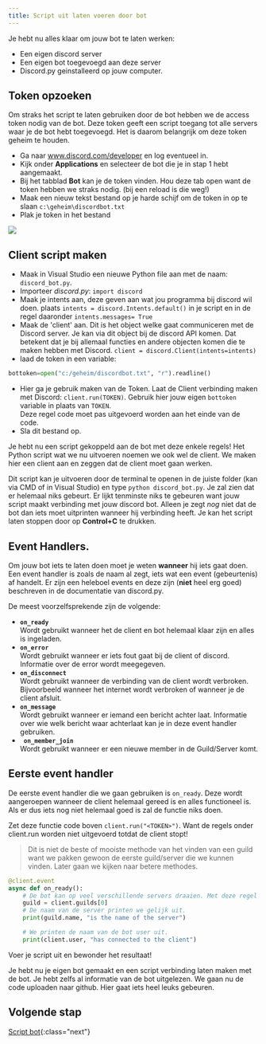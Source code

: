 ```yaml
---
title: Script uit laten voeren door bot
---
```


Je hebt nu alles klaar om jouw bot te laten werken:

* Een eigen discord server
* Een eigen bot toegevoegd aan deze server
* Discord.py geinstalleerd op jouw computer.

## Token opzoeken
Om straks het script te laten gebruiken door de bot hebben we de access token nodig van de bot. Deze token geeft een script toegang tot alle servers waar je de bot hebt toegevoegd. Het is daarom belangrijk om deze token geheim te houden.

* Ga naar www.discord.com/developer en log eventueel in. 
* Kijk onder **Applications** en selecteer de bot die je in stap 1 hebt aangemaakt.
* Bij het tabblad **Bot** kan je de token vinden. Hou deze tab open want de token hebben we straks nodig. (bij een reload is die weg!)
* Maak een nieuw tekst bestand op je harde schijf om de token in op te slaan `c:\geheim\discordbot.txt`
* Plak je token in het bestand


![](tokenlocation.png)


## Client script maken

* Maak in Visual Studio een nieuwe Python file aan met de naam: `discord_bot.py`.
* Importeer *discord.py*: `import discord`
* Maak je intents aan, deze geven aan wat jou programma bij discord wil doen. plaats `intents = discord.Intents.default()` in je script en in de regel daaronder `intents.messages= True`
* Maak de 'client' aan. Dit is het object welke gaat communiceren met de Discord server. Je kan via dit object bij de discord API komen. Dat betekent dat je bij allemaal functies en andere objecten komen die te maken hebben met Discord. `client = discord.Client(intents=intents)`
* laad de token in een variable:

```python
bottoken=open("c:/geheim/discordbot.txt", "r").readline()
```

* Hier ga je gebruik maken van de Token. Laat de Client verbinding maken met Discord: `client.run(TOKEN)`. Gebruik hier jouw eigen `bottoken` variable in plaats van `TOKEN`.   
Deze regel code moet pas uitgevoerd worden aan het einde van de code.
* Sla dit bestand op.

Je hebt nu een script gekoppeld aan de bot met deze enkele regels! Het Python script wat we nu uitvoeren noemen we ook wel de client. We maken hier een client aan en zeggen dat de client moet gaan werken.

Dit script kan je uitvoeren door de terminal te openen in de juiste folder (kan via CMD of in Visual Studio) en type `python discord_bot.py`. Je zal zien dat er helemaal niks gebeurt. Er lijkt tenminste niks te gebeuren want jouw script maakt verbinding met jouw discord bot. Alleen je zegt *nog* niet dat de bot dan iets moet uitprinten wanneer hij verbinding heeft. Je kan het script laten stoppen door op **Control+C** te drukken.

## Event Handlers.
Om jouw bot iets te laten doen moet je weten **wanneer** hij iets gaat doen.  Een event handler is zoals de naam al zegt, iets wat een event (gebeurtenis) af handelt. Er zijn een heleboel events en deze zijn (**niet** heel erg goed) beschreven in de documentatie van discord.py.

De meest voorzelfsprekende zijn de volgende:

* **`on_ready`**    
Wordt gebruikt wanneer het de client en bot helemaal klaar zijn en alles is ingeladen.
* **`on_error`**   
 Wordt gebruikt wanneer er iets fout gaat bij de client of discord. Informatie over de error wordt meegegeven.
* **`on_disconnect`**    
 Wordt gebruikt wanneer de verbinding van de client wordt verbroken. Bijvoorbeeld wanneer het internet wordt verbroken of wanneer je de client afsluit.
* **`on_message`**     
Wordt gebruikt wanneer er iemand een bericht achter laat. Informatie over wie welk bericht waar achterlaat kan je in deze event handler gebruiken.
* **` on_member_join`**    
Wordt gebruikt wanneer er een nieuwe member in de Guild/Server komt.

## Eerste event handler
De eerste event handler die we gaan gebruiken is `on_ready`. Deze wordt aangeroepen wanneer de client helemaal gereed is en alles functioneel is. Als er dus iets nog niet helemaal goed is zal de functie niks doen.

Zet deze functie code boven `client.run("<TOKEN>")`. Want de regels onder client.run worden niet uitgevoerd totdat de client stopt!

> Dit is niet de beste of mooiste methode van het vinden van een guild want we pakken gewoon de eerste guild/server die we kunnen vinden. Later gaan we kijken naar betere methodes.

```python
@client.event
async def on_ready():
    # De bot kan op veel verschillende servers draaien. Met deze regel code pak je de eerste server die deze bot heeft. Als jouw bot maar 1 server heeft is het makkelijk.
    guild = client.guilds[0]
    # De naam van de server printen we gelijk uit.
    print(guild.name, "is the name of the server")

    # We printen de naam van de bot user uit.
    print(client.user, "has connected to the client")
```

Voer je script uit en bewonder het resultaat!

Je hebt nu je eigen bot gemaakt en een script verbinding laten maken met de bot. Je hebt zelfs al informatie van de bot uitgelezen. We gaan nu de code uploaden naar github. Hier gaat iets heel leuks gebeuren.

## Volgende stap
[Script bot](../04-github/){:class="next"}
